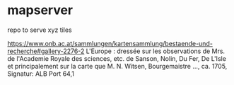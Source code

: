# mapserver
repo to serve xyz tiles

https://www.onb.ac.at/sammlungen/kartensammlung/bestaende-und-recherche#gallery-2276-2
L'Europe : dressée sur les observations de Mrs. de l'Academie Royale des sciences, etc. de Sanson, Nolin, Du Fer, De L'Isle et principalement sur la carte que M. N. Witsen, Bourgemaistre ..., ca. 1705, Signatur: ALB Port 64,1